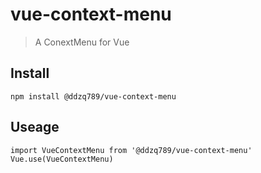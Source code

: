 # vue-context-menu

> A ConextMenu for Vue

## Install

```npm install @ddzq789/vue-context-menu```

## Useage

```import VueContextMenu from '@ddzq789/vue-context-menu'```
```Vue.use(VueContextMenu)```
